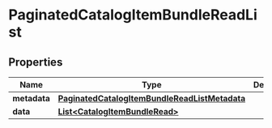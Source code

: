 

# PaginatedCatalogItemBundleReadList


## Properties

| Name | Type | Description | Notes |
|------------ | ------------- | ------------- | -------------|
|**metadata** | [**PaginatedCatalogItemBundleReadListMetadata**](PaginatedCatalogItemBundleReadListMetadata.md) |  |  [optional] |
|**data** | [**List&lt;CatalogItemBundleRead&gt;**](CatalogItemBundleRead.md) |  |  [optional] |



